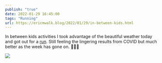 ```yaml
---
publish: "true"
date: 2022-01-29 16:45:00
tags: "Running"
url: https://ericmwalk.blog/2022/01/29/in-between-kids.html
---
```


In between kids activities I took advantage of the beautiful weather today and got out for a [run](http://www.strava.com/activities/6601686397). Still feeling the lingering results from COVID but much better as the week has gone on. 🏃🏻‍♂️

![](https://ericmwalk.blog/uploads/2022/f8d00f3207.jpg)